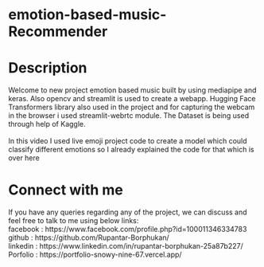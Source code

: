 # emotion-based-music-Recommender

<h1>Description</h1>
Welcome to new project emotion based music built by using mediapipe and keras. Also opencv and streamlit is used to create a webapp. Hugging Face Transformers library also used in the project and for capturing the webcam in the browser i used streamlit-webrtc module. The Dataset is being used through help of Kaggle. 
<br><br>
In this video I used live emoji project code to create a model which could classify different emotions so I already explained the code for that which is over here

<h1>Connect with me</h1>
If you have any queries regarding any of the project, we can discuss and feel free to talk to me using below links:<br>
facebook : https://www.facebook.com/profile.php?id=100011346334783<br>
github : https://github.com/Rupantar-Borphukan/<br>
linkedin : https://www.linkedin.com/in/rupantar-borphukan-25a87b227/<br>
Porfolio : https://portfolio-snowy-nine-67.vercel.app/<br>
